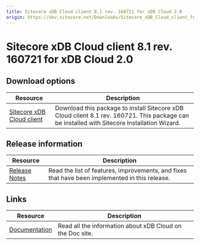 ```yaml
---
title: Sitecore xDB Cloud client 8.1 rev. 160721 for xDB Cloud 2.0
origin: https://dev.sitecore.net/Downloads/Sitecore_xDB_Cloud_client_for_xDB_Cloud_20/81/Sitecore_xDB_Cloud_client_81_rev_160721_for_xDB_Cloud_20.aspx
---
```


# Sitecore xDB Cloud client 8.1 rev. 160721 for xDB Cloud 2.0

## Download options

 | Resource | Description |
 | --- | --- |
 | [Sitecore xDB Cloud client](https://sitecoredev.azureedge.net/~/media/138BEA4215E7484E9A3FA3C21F20AE79.ashx?date=20160721T144340) | Download this package to install Sitecore xDB Cloud client 8.1 rev. 160721. This package can be installed with Sitecore Installation Wizard. |

## Release information

 | Resource | Description |
 | --- | --- |
 | [Release Notes](https://dev.sitecore.net:443/downloads/Sitecore%20xDB%20Cloud%20client%20for%20xDB%20Cloud%2020/81/Sitecore%20xDB%20Cloud%20client%2081%20rev%20160721%20for%20xDB%20Cloud%2020/Release%20Notes) | Read the list of features, improvements, and fixes that have been implemented in this release. |

## Links

 | Resource | Description |
 | --- | --- |
 | [Documentation](https://doc.sitecore.net/xdb_cloud) | Read all the information about xDB Cloud on the Doc site. |